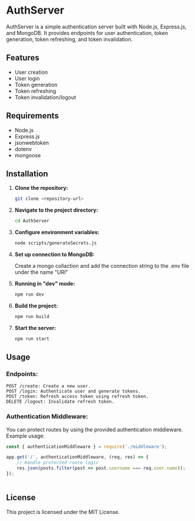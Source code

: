 # AuthServer

AuthServer is a simple authentication server built with Node.js, Express.js, and MongoDB. It provides endpoints for user authentication, token generation, token refreshing, and token invalidation.

## Features

- User creation
- User login
- Token generation
- Token refreshing
- Token invalidation/logout

## Requirements

- Node.js
- Express.js
- jsonwebtoken
- dotenv
- mongoose

## Installation

1. **Clone the repository:**

   ```bash
   git clone <repository-url>

2. **Navigate to the project directory:**

    ```bash
    cd AuthServer

3. **Configure environment variables:**

    ```bash
    node scripts/generateSecrets.js

4. **Set up connection to MongoDB:**

    Create a mongo collaction and add the connection string to the .env file under the name "URI"

5. **Running in "dev" mode:**
 
    ```bash
    npm run dev

6. **Build the project:**

    ```bash
    npm run build

7. **Start the server:**

    ```bash
    npm run start

## Usage
   
  ### Endpoints:
  
    POST /create: Create a new user.
    POST /login: Authenticate user and generate tokens.
    POST /token: Refresh access token using refresh token.
    DELETE /logout: Invalidate refresh token.
  
  ### Authentication Middleware:
  
You can protect routes by using the provided authentication middleware. Example usage:

    
```javascript
const { authenticationMiddleware } = require('./middleware');

app.get('/', authenticationMiddleware, (req, res) => {
    // Handle protected route logic
    res.json(posts.filter(post => post.username === req.user.name));
});
        
   ```

## License

This project is licensed under the MIT License.

